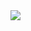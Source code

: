 
<body>
  <img src="https://i.pinimg.com/736x/04/6e/02/046e02cf9d666d36c48a5cdcd05a4e9f.jpg"
</body>
